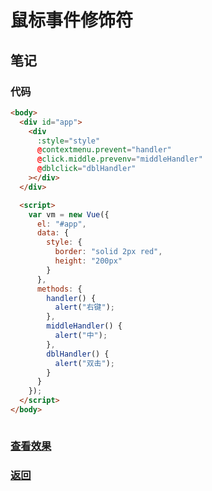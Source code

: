 # 鼠标事件修饰符

## 笔记

### 代码

```html
<body>
  <div id="app">
    <div
      :style="style"
      @contextmenu.prevent="handler"
      @click.middle.prevenv="middleHandler"
      @dblclick="dblHandler"
    ></div>
  </div>

  <script>
    var vm = new Vue({
      el: "#app",
      data: {
        style: {
          border: "solid 2px red",
          height: "200px"
        }
      },
      methods: {
        handler() {
          alert("右键");
        },
        middleHandler() {
          alert("中");
        },
        dblHandler() {
          alert("双击");
        }
      }
    });
  </script>
</body>
```

```js
```

### [查看效果](28.html "内容展示")

### [返回](../index.html)
